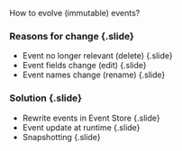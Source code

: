 How to evolve (immutable) events?

### Reasons for change {.slide}

* Event no longer relevant (delete) 
{.slide}
* Event fields change (edit) 
{.slide}
* Event names change (rename) 
{.slide}

### Solution {.slide}

* Rewrite events in Event Store
{.slide}
* Event update at runtime
{.slide}
* Snapshotting
{.slide}